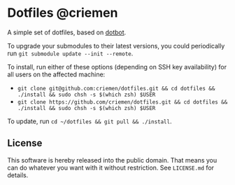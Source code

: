 Dotfiles @criemen
=================

A simple set of dotfiles, based on [dotbot](https://github.com/anishathalye/dotbot).

To upgrade your submodules to their latest versions, you could periodically run
`git submodule update --init --remote`.

To install, run either of these options (depending on SSH key availability) for all users
on the affected machine:
* `git clone git@github.com:criemen/dotfiles.git && cd dotfiles && ./install && sudo chsh -s $(which zsh) $USER`
* `git clone https://github.com/criemen/dotfiles.git && cd dotfiles && ./install && sudo chsh -s $(which zsh) $USER`


To update, run `cd ~/dotfiles && git pull && ./install`.

License
-------

This software is hereby released into the public domain. That means you can do
whatever you want with it without restriction. See `LICENSE.md` for details.
